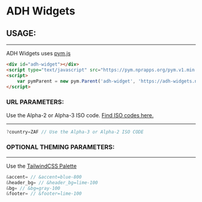 # ADH Widgets

## USAGE:
--------

ADH Widgets uses [pym.js](http://blog.apps.npr.org/pym.js/)


```html
<div id="adh-widget"></div>
<script type="text/javascript" src="https://pym.nprapps.org/pym.v1.min.js"></script>
<script>
    var pymParent = new pym.Parent('adh-widget', 'https://adh-widgets.netlify.app/?country=KEN', {});
</script>
```

### URL PARAMETERS:

Use the Alpha-2 or Alpha-3 ISO code.
[Find ISO codes here.](https://en.wikipedia.org/wiki/List_of_ISO_3166_country_codes#:~:text=Current%20ISO%203166%20country%20codes%20%20%20,%20%20ALA%20%2015%20more%20rows%20) 

-----
```javascript
?country=ZAF // Use the Alpha-3 or Alpha-2 ISO CODE
```

### OPTIONAL THEMING PARAMETERS:
----

Use the [TailwindCSS Palette](https://tailwindcss.com/docs/customizing-colors) 


```javascript
&accent= // &accent=blue-800 
&header_bg= // &header_bg=lime-100
&bg= // &bg=gray-100
&footer= // &footer=lime-100
```



